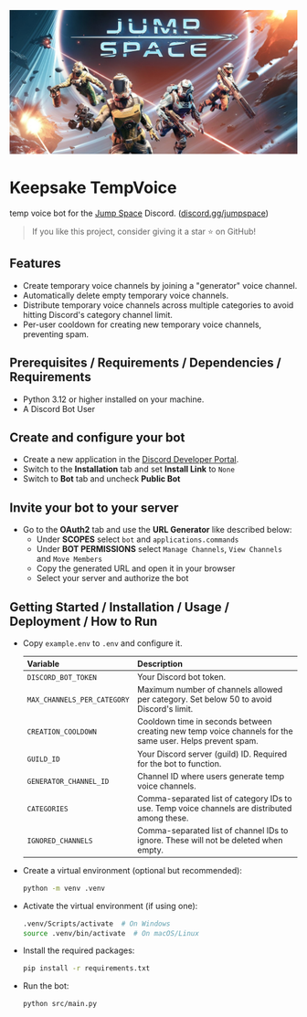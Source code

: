 <!-- markdownlint-disable MD041 -->
![Jump Space](./images/jump_space.jpeg)

# Keepsake TempVoice

temp voice bot for the [Jump Space](https://store.steampowered.com/app/1757300) Discord. ([discord.gg/jumpspace](https://discord.gg/jumpspace))

> If you like this project, consider giving it a star ⭐ on GitHub!

## Features

- Create temporary voice channels by joining a "generator" voice channel.
- Automatically delete empty temporary voice channels.
- Distribute temporary voice channels across multiple categories to avoid hitting Discord's category channel limit.
- Per-user cooldown for creating new temporary voice channels, preventing spam.

## Prerequisites / Requirements / Dependencies / Requirements

- Python 3.12 or higher installed on your machine.
- A Discord Bot User

## Create and configure your bot

- Create a new application in the [Discord Developer Portal](https://discord.com/developers/applications).
- Switch to the **Installation** tab and set **Install Link** to `None`
- Switch to **Bot** tab and uncheck **Public Bot**

## Invite your bot to your server

- Go to the **OAuth2** tab and use the **URL Generator** like described below:
  - Under **SCOPES** select `bot` and `applications.commands`
  - Under **BOT PERMISSIONS** select `Manage Channels`, `View Channels` and `Move Members`
  - Copy the generated URL and open it in your browser
  - Select your server and authorize the bot

## Getting Started / Installation / Usage / Deployment / How to Run

- Copy `example.env` to `.env` and configure it.

    | Variable                    | Description                                                                                                  |
    |-----------------------------|--------------------------------------------------------------------------------------------------------------|
    | `DISCORD_BOT_TOKEN`         | Your Discord bot token.                                                                                      |
    | `MAX_CHANNELS_PER_CATEGORY` | Maximum number of channels allowed per category. Set below 50 to avoid Discord's limit.                      |
    | `CREATION_COOLDOWN`         | Cooldown time in seconds between creating new temp voice channels for the same user. Helps prevent spam.     |
    | `GUILD_ID`                  | Your Discord server (guild) ID. Required for the bot to function.                                            |
    | `GENERATOR_CHANNEL_ID`      | Channel ID where users generate temp voice channels.                                                         |
    | `CATEGORIES`                | Comma-separated list of category IDs to use. Temp voice channels are distributed among these.                |
    | `IGNORED_CHANNELS`          | Comma-separated list of channel IDs to ignore. These will not be deleted when empty.                         |

- Create a virtual environment (optional but recommended):

    ```bash
    python -m venv .venv
    ```

- Activate the virtual environment (if using one):

    ```bash
    .venv/Scripts/activate  # On Windows
    source .venv/bin/activate  # On macOS/Linux
    ```

- Install the required packages:

    ```bash
    pip install -r requirements.txt
    ```

- Run the bot:

    ```bash
    python src/main.py
    ```
